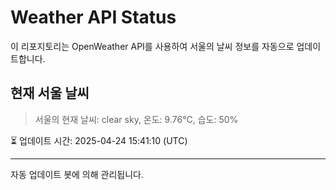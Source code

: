 
# Weather API Status

이 리포지토리는 OpenWeather API를 사용하여 서울의 날씨 정보를 자동으로 업데이트합니다.

## 현재 서울 날씨
> 서울의 현재 날씨: clear sky, 온도: 9.76°C, 습도: 50%

⏳ 업데이트 시간: 2025-04-24 15:41:10 (UTC)

---
자동 업데이트 봇에 의해 관리됩니다.
